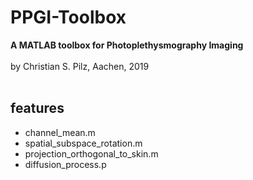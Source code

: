 
# PPGI-Toolbox
<b>A MATLAB toolbox for Photoplethysmography Imaging</b><br>
<br>
by Christian S. Pilz, Aachen, 2019<br>
<br>

## features

- channel_mean.m
- spatial_subspace_rotation.m
- projection_orthogonal_to_skin.m
- diffusion_process.p
